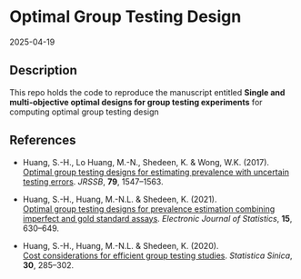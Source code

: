 # Optimal Group Testing Design

2025-04-19

## Description

This repo holds the code to reproduce the manuscript entitled **Single
and multi-objective optimal designs for group testing experiments** for
computing optimal group testing design

## References

- Huang, S.-H., Lo Huang, M.-N., Shedeen, K. & Wong, W.K. (2017).  
  [Optimal group testing designs for estimating prevalence with
  uncertain testing
  errors](https://rss.onlinelibrary.wiley.com/doi/full/10.1111/rssb.12223).
  *JRSSB*, **79**, 1547–1563.

- Huang, S.-H., Huang, M.-N.L. & Shedeen, K. (2021).  
  [Optimal group testing designs for prevalence estimation combining
  imperfect and gold standard
  assays](https://projecteuclid.org/journals/electronic-journal-of-statistics/volume-15/issue-1/Optimal-group-testing-designs-for-prevalence-estimation-combining-imperfect-and/10.1214/20-EJS1786.full).
  *Electronic Journal of Statistics*, **15**, 630–649.

- Huang, S.-H., Huang, M.-N.L. & Shedeen, K. (2020).  
  [Cost considerations for efficient group testing
  studies](https://www.jstor.org/stable/pdf/26892784.pdf). *Statistica
  Sinica*, **30**, 285–302.
